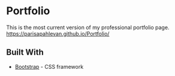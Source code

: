 # Portfolio
This is the most current version of my professional portfolio page.
 https://parisapahlevan.github.io/Portfolio/
 
 ## Built With
 * [Bootstrap](https://getbootstrap.com) - CSS framework
